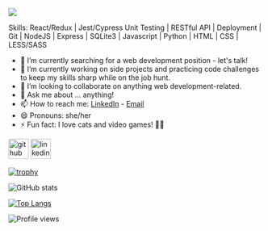 ![](https://i.imgur.com/9QLGA3l.png)


Skills: React/Redux | Jest/Cypress Unit Testing | RESTful API | Deployment | Git | NodeJS | Express | SQLite3 | Javascript | Python | HTML | CSS | LESS/SASS

- 🔭 I’m currently searching for a web development position - let's talk! 
- 🌱 I’m currently working on side projects and practicing code challenges to keep my skills sharp while on the job hunt. 
- 👯 I’m looking to collaborate on anything web development-related. 
- 💬 Ask me about ... anything! 
- 📫 How to reach me: [LinkedIn](https://www.linkedin.com/in/lyndsiwilliams/) - [Email](lyndsikaywilliams@gmail.com) 
- 😄 Pronouns: she/her 
- ⚡ Fun fact: I love cats and video games! 🐱‍💻 


[<img src='https://cdn.jsdelivr.net/npm/simple-icons@3.0.1/icons/github.svg' alt='github' height='40'>](https://github.com/lyndsiWilliams)  [<img src='https://cdn.jsdelivr.net/npm/simple-icons@3.0.1/icons/linkedin.svg' alt='linkedin' height='40'>](https://www.linkedin.com/in/lyndsiWilliams/)  

[![trophy](https://github-profile-trophy.vercel.app/?username=lyndsiWilliams)](https://github.com/ryo-ma/github-profile-trophy)

![GitHub stats](https://github-readme-stats.vercel.app/api?username=lyndsiWilliams&show_icons=true)  

[![Top Langs](https://github-readme-stats.vercel.app/api/top-langs/?username=lyndsiWilliams)](https://github.com/anuraghazra/github-readme-stats)

![Profile views](https://gpvc.arturio.dev/lyndsiWilliams)  

